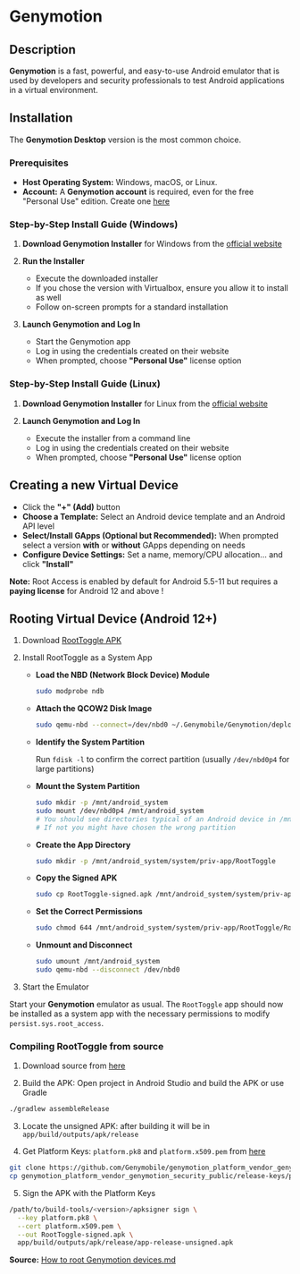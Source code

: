 # Genymotion

## Description

**Genymotion** is a fast, powerful, and easy-to-use Android emulator that is used by developers and security professionals to test Android applications in a virtual environment.

## Installation

The **Genymotion Desktop** version is the most common choice.

### Prerequisites
- **Host Operating System:** Windows, macOS, or Linux.
- **Account:** A **Genymotion account** is required, even for the free "Personal Use" edition. Create one [here](https://www-v1.genymotion.com/account/create/)

### Step-by-Step Install Guide (Windows)

1. **Download Genymotion Installer** for Windows from the [official website](https://www.genymotion.com/product-desktop/download/)

2. **Run the Installer**
    - Execute the downloaded installer
    - If you chose the version with Virtualbox, ensure you allow it to install as well
    - Follow on-screen prompts for a standard installation

3. **Launch Genymotion and Log In**
   - Start the Genymotion app
   - Log in using the credentials created on their website
   - When prompted, choose **"Personal Use"** license option

### Step-by-Step Install Guide (Linux)

1. **Download Genymotion Installer** for Linux from the [official website](https://www.genymotion.com/product-desktop/download/)

2. **Launch Genymotion and Log In**
   - Execute the installer from a command line
   - Log in using the credentials created on their website
   - When prompted, choose **"Personal Use"** license option

## Creating a new Virtual Device

- Click the **"+" (Add)** button
- **Choose a Template:** Select an Android device template and an Android API level
- **Select/Install GApps (Optional but Recommended):** When prompted select a version **with** or **without** GApps depending on needs
- **Configure Device Settings:** Set a name, memory/CPU allocation... and click **"Install"**

**Note:** Root Access is enabled by default for Android 5.5-11 but requires a **paying license** for Android 12 and above !

## Rooting Virtual Device (Android 12+)

1. Download [RootToggle APK](https://gist.github.com/zlocate/0602976452215ff84901c1b032e91a4b/raw/86c2ec50995d9415e22ff188f6b68ca494c35c10/RootToggle-signed.apk)

2. Install RootToggle as a System App
    - **Load the NBD (Network Block Device) Module**

        ```sh
        sudo modprobe ndb
        ```

    - **Attach the QCOW2 Disk Image**

        ```sh
        sudo qemu-nbd --connect=/dev/nbd0 ~/.Genymobile/Genymotion/deployed/<device_name>/system.qcow2
        ```

    - **Identify the System Partition**

        Run `fdisk -l` to confirm the correct partition (usually `/dev/nbd0p4` for large partitions) 

    - **Mount the System Partition**

        ```sh
        sudo mkdir -p /mnt/android_system
        sudo mount /dev/nbd0p4 /mnt/android_system
        # You should see directories typical of an Android device in /mnt/android_system. 
        # If not you might have chosen the wrong partition
        ```

    - **Create the App Directory**

        ```sh
        sudo mkdir -p /mnt/android_system/system/priv-app/RootToggle
        ```

    - **Copy the Signed APK**

        ```sh
        sudo cp RootToggle-signed.apk /mnt/android_system/system/priv-app/RootToggle/RootToggle.apk
        ```

    - **Set the Correct Permissions**

        ```sh
        sudo chmod 644 /mnt/android_system/system/priv-app/RootToggle/RootToggle.apk
        ```

    - **Unmount and Disconnect**

        ```sh
        sudo umount /mnt/android_system
        sudo qemu-nbd --disconnect /dev/nbd0
        ```

3. Start the Emulator

Start your **Genymotion** emulator as usual. The `RootToggle` app should now be installed as a system app with the necessary permissions to modify `persist.sys.root_access`.

### Compiling RootToggle from source

1. Download source from [here](https://gist.github.com/zlocate/0602976452215ff84901c1b032e91a4b/raw/86c2ec50995d9415e22ff188f6b68ca494c35c10/RootToggle.zip)

2. Build the APK: Open project in Android Studio and build the APK or use Gradle

```sh
./gradlew assembleRelease
```

3. Locate the unsigned APK: after building it will be in `app/build/outputs/apk/release`

4. Get Platform Keys: `platform.pk8` and `platform.x509.pem` from [here](https://web.archive.org/web/1/https://github.com/Genymobile/genymotion_platform_vendor_genymotion_security_public/archive/refs/heads/master.zip)

```sh
git clone https://github.com/Genymobile/genymotion_platform_vendor_genymotion_security_public
cp genymotion_platform_vendor_genymotion_security_public/release-keys/platform* .
```

5. Sign the APK with the Platform Keys

```sh
/path/to/build-tools/<version>/apksigner sign \
  --key platform.pk8 \
  --cert platform.x509.pem \
  --out RootToggle-signed.apk \
  app/build/outputs/apk/release/app-release-unsigned.apk
```

**Source:** [How to root Genymotion devices.md](https://gist.github.com/zlocate/0602976452215ff84901c1b032e91a4b)

